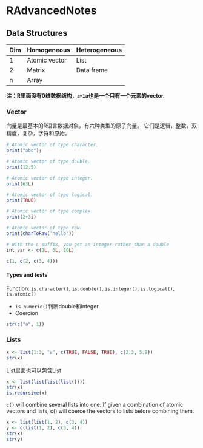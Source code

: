 # RAdvancedNotes
## Data Structures

 Dim | Homogeneous | Heterogeneous
--- | ------------ | -------------
1 | Atomic vector | List
2 | Matrix | Data frame
n | Array |

**注：R里面没有0维数据结构，`a=1`a也是一个只有一个元素的vector.**

### Vector
向量是最基本的R语言数据对象，有六种类型的原子向量。 它们是逻辑，整数，双精度，复杂，字符和原始。

```r
# Atomic vector of type character.
print("abc");

# Atomic vector of type double.
print(12.5)

# Atomic vector of type integer.
print(63L)

# Atomic vector of type logical.
print(TRUE)

# Atomic vector of type complex.
print(2+3i)

# Atomic vector of type raw.
print(charToRaw('hello'))

# With the L suffix, you get an integer rather than a double
int_var <- c(1L, 6L, 10L)

c(1, c(2, c(3, 4)))
```
#### Types and tests

Function: `is.character()`, `is.double()`, `is.integer()`, `is.logical()`, `is.atomic()`

- `is.numeric()`判断double和integer
- Coercion 
```r
str(c("a", 1))
```

### Lists
```r
x <- list(1:3, "a", c(TRUE, FALSE, TRUE), c(2.3, 5.9))
str(x)
```
List里面也可以包含List
```r
x <- list(list(list(list())))
str(x)
is.recursive(x)
```
`c()` will combine several lists into one. If given a combination of atomic vectors and lists, c() will coerce the vectors to lists before combining them.
```r
x <- list(list(1, 2), c(3, 4))
y <- c(list(1, 2), c(3, 4))
str(x)
str(y)
```






